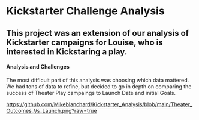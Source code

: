 # **Kickstarter Challenge Analysis**

## This project was an extension of our analysis of Kickstarter campaigns for Louise, who is interested in Kickstaring a play.

#### Analysis and Challenges
The most difficult part of this analysis was choosing which data mattered. We had tons of data to refine, but decided to go in depth on comparing the success of Theater Play campaings to Launch Date and initial Goals. 


https://github.com/Mikeblanchard/Kickstarter_Analysis/blob/main/Theater_Outcomes_Vs_Launch.png?raw=true 
